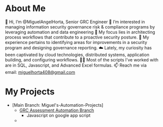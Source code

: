 # About Me
👋 Hi, I’m @MiguelAngelHorta, Senior GRC Engineer
👀 I’m interested in managing information security governance risk & compliance programs by leveraging automation and data engineering
🧘 My focus lies in architecting process workflows that contribute to a proactive security posture. 
🌱 My experience pertains to identifying areas for improvements in a security program and designing governance reporting.
☁️ Lately, my curiosity has been captivated by cloud technologies, distributed systems, application building, and configuring workflows.
🧑‍💻 Most of the scripts I've worked with are in SQL, Javascript, and Advanced Excel formulas.
📫 Reach me via email: miguelhorta408@gmail.com

# My Projects
- [Main Branch: Miguel's-Automation-Projects]
  - [GRC Assessment Automation Branch](https://github.com/MiguelAngelHorta/MiguelAngelHorta/tree/GRC-Assessment-Automation)
    -  Javascript on google app script
  - 

<!---
MiguelAngelHorta/MiguelAngelHorta is a ✨ special ✨ repository because its `README.md` (this file) appears on your GitHub profile.
You can click the Preview link to take a look at your changes.
--->
